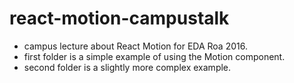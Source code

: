 # react-motion-campustalk
- campus lecture about React Motion for EDA Roa 2016. 
- first folder is a simple example of using the Motion component. 
- second folder is a slightly more complex example. 
